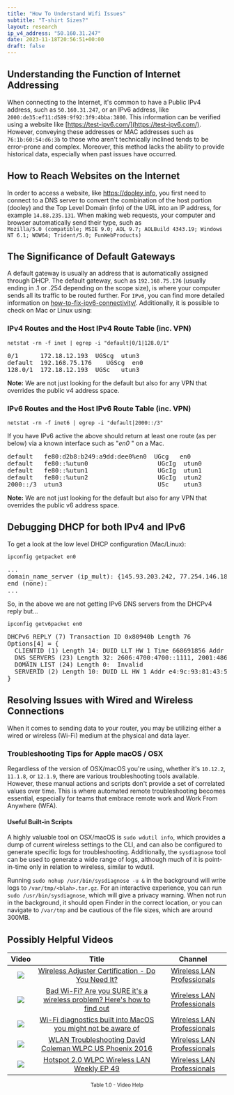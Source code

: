```yaml
---
title: "How To Understand Wifi Issues"
subtitle: "T-shirt Sizes?"
layout: research
ip_v4_address: "50.160.31.247"
date: 2023-11-18T20:56:51+00:00
draft: false
---
```


## Understanding the Function of Internet Addressing

When connecting to the Internet, it's common to have a Public IPv4 address, such as ```50.160.31.247```, or an IPv6 address, like ```2000:de35:ef11:d589:9f92:3f9:4bba:3800```. This information can be verified using a website like [https://test-ipv6.com/](https://test-ipv6.com/). However, conveying these addresses or MAC addresses such as ```76:1b:60:54:d6:3b``` to those who aren't technically inclined tends to be error-prone and complex. Moreover, this method lacks the ability to provide historical data, especially when past issues have occurred.
## How to Reach Websites on the Internet

In order to access a website, like https://dooley.info, you first need to connect to a DNS server to convert the combination of the host portion (dooley) and the Top Level Domain (info) of the URL into an IP address, for example ```14.88.235.131```. When making web requests, your computer and browser automatically send their type, such as <br>```Mozilla/5.0 (compatible; MSIE 9.0; AOL 9.7; AOLBuild 4343.19; Windows NT 6.1; WOW64; Trident/5.0; FunWebProducts)```
## The Significance of Default Gateways

A default gateway is usually an address that is automatically assigned through DHCP. The default gateway, such as ```192.168.75.176``` (usually ending in .1 or .254 depending on the scope size), is where your computer sends all its traffic to be routed further. For ```IPv6```, you can find more detailed information on [how-to-fix-ipv6-connectivity/](/blog/how-to-fix-ipv6-connectivity/). Additionally, it is possible to check on Mac or Linux using:
<br>
### IPv4 Routes and the Host IPv4 Route Table (inc. VPN)
```netstat -rn -f inet | egrep -i "default|0/1|128.0/1"```

<pre>
0/1      172.18.12.193  UGScg  utun3
default  192.168.75.176    UGScg  en0
128.0/1  172.18.12.193  UGSc   utun3</pre>

**Note:** We are not just looking for the default but also for any VPN that overrides the public v4 address space.

### IPv6 Routes and the Host IPv6 Route Table (inc. VPN)
```netstat -rn -f inet6 | egrep -i "default|2000::/3"```

If you have IPv6 active the above should return at least one route (as per below) via a known interface such as "_en0_ " on a Mac. 

<pre>
default   fe80:d2b8:b249:a9dd:dee0%en0  UGcg   en0
default   fe80::%utun0                   UGcIg  utun0
default   fe80::%utun1                   UGcIg  utun1
default   fe80::%utun2                   UGcIg  utun2
2000::/3  utun3                          USc    utun3</pre>

**Note:** We are not just looking for the default but also for any VPN that overrides the public v6 address space.
<br>

## Debugging DHCP for both IPv4 and IPv6

To get a look at the low level DHCP configuration (Mac/Linux): 

```ipconfig getpacket en0```

<pre>
...
domain_name_server (ip_mult): {145.93.203.242, 77.254.146.181}
end (none):
...</pre>

So, in the above we are not getting IPv6 DNS servers from the DHCPv4 reply but...

```ipconfig getv6packet en0```

<pre>
DHCPv6 REPLY (7) Transaction ID 0x80940b Length 76
Options[4] = {
  CLIENTID (1) Length 14: DUID LLT HW 1 Time 668691856 Addr 76:1b:60:54:d6:3b
  DNS_SERVERS (23) Length 32: 2606:4700:4700::1111, 2001:4860:4860::8844
  DOMAIN_LIST (24) Length 0:  Invalid
  SERVERID (2) Length 10: DUID LL HW 1 Addr e4:9c:93:81:43:55
}</pre>




## Resolving Issues with Wired and Wireless Connections
When it comes to sending data to your router, you may be utilizing either a wired or wireless (Wi-Fi) medium at the physical and data layer.
### Troubleshooting Tips for Apple macOS / OSX
Regardless of the version of OSX/macOS you're using, whether it's ```10.12.2```, ```11.1.8```, or ```12.1.9```, there are various troubleshooting tools available. However, these manual actions and scripts don't provide a set of correlated values over time. This is where automated remote troubleshooting becomes essential, especially for teams that embrace remote work and Work From Anywhere (WFA).
#### Useful Built-in Scripts
A highly valuable tool on OSX/macOS is ```sudo wdutil info```, which provides a dump of current wireless settings to the CLI, and can also be configured to generate specific logs for troubleshooting. Additionally, the ```sysdiagnose``` tool can be used to generate a wide range of logs, although much of it is point-in-time only in relation to wireless, similar to wdutil.

Running ```sudo nohup /usr/bin/sysdiagnose -u &``` in the background will write logs to ```/var/tmp/<blah>.tar.gz```. For an interactive experience, you can run ```sudo /usr/bin/sysdiagnose```, which will give a privacy warning. When not run in the background, it should open Finder in the correct location, or you can navigate to ```/var/tmp``` and be cautious of the file sizes, which are around 300MB.
## Possibly Helpful Videos

<link href="/plugins/lity/css/lity.min.css" rel="stylesheet">
<script src="/plugins/lity/js/lity.min.js"></script>
<div class="table1-start"></div>

|Video | Title | Channel |
| :---: | :---: | :---: |
|<a href="https://www.youtube.com/watch?v=PVa0C60HgyM" data-lity><img src="https://i.ytimg.com/vi/PVa0C60HgyM/default.jpg" class="img-fluid"></a>|<a href="https://www.youtube.com/watch?v=PVa0C60HgyM" data-lity>Wireless Adjuster Certification - Do You Need It?</a>|<a target="_blank" href="https://www.youtube.com/channel/UCIzBSS46vcqhwmBZ7ZpY-yg" >Wireless LAN Professionals</a>|
|<a href="https://www.youtube.com/watch?v=1G4qihqHZJ0" data-lity><img src="https://i.ytimg.com/vi/1G4qihqHZJ0/default.jpg" class="img-fluid"></a>|<a href="https://www.youtube.com/watch?v=1G4qihqHZJ0" data-lity>Bad Wi-Fi? Are you SURE it&#39;s a wireless problem? Here&#39;s how to find out</a>|<a target="_blank" href="https://www.youtube.com/channel/UCIzBSS46vcqhwmBZ7ZpY-yg" >Wireless LAN Professionals</a>|
|<a href="https://www.youtube.com/watch?v=kBEcRYe9gRw" data-lity><img src="https://i.ytimg.com/vi/kBEcRYe9gRw/default.jpg" class="img-fluid"></a>|<a href="https://www.youtube.com/watch?v=kBEcRYe9gRw" data-lity>Wi-Fi diagnostics built into MacOS you might not be aware of</a>|<a target="_blank" href="https://www.youtube.com/channel/UCIzBSS46vcqhwmBZ7ZpY-yg" >Wireless LAN Professionals</a>|
|<a href="https://www.youtube.com/watch?v=5nvwM3bDvbY" data-lity><img src="https://i.ytimg.com/vi/5nvwM3bDvbY/default.jpg" class="img-fluid"></a>|<a href="https://www.youtube.com/watch?v=5nvwM3bDvbY" data-lity>WLAN Troubleshooting   David Coleman   WLPC US Phoenix 2016</a>|<a target="_blank" href="https://www.youtube.com/channel/UCIzBSS46vcqhwmBZ7ZpY-yg" >Wireless LAN Professionals</a>|
|<a href="https://www.youtube.com/watch?v=rjE-BEVlS-0" data-lity><img src="https://i.ytimg.com/vi/rjE-BEVlS-0/default.jpg" class="img-fluid"></a>|<a href="https://www.youtube.com/watch?v=rjE-BEVlS-0" data-lity>Hotspot 2.0   WLPC Wireless LAN Weekly EP 49</a>|<a target="_blank" href="https://www.youtube.com/channel/UCIzBSS46vcqhwmBZ7ZpY-yg" >Wireless LAN Professionals</a>|

<center><small>Table 1.0 - Video Help</small></center>
 <br>
<div class="table1-end"></div>
<script type="text/javascript">
(function() {
    $('div.table1-start').nextUntil('div.table1-end', 'table').addClass('table thead-dark table-striped table-responsive rounded').attr('id', 't1');
    $('#t1').find('thead').addClass('thead-dark');
})();
</script>

